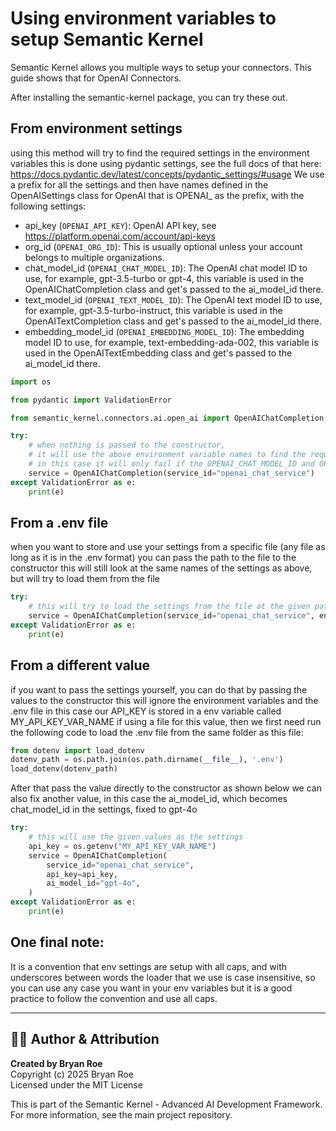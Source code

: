 # Using environment variables to setup Semantic Kernel

Semantic Kernel allows you multiple ways to setup your connectors. This guide shows that for OpenAI Connectors.

After installing the semantic-kernel package, you can try these out.

## From environment settings
using this method will try to find the required settings in the environment variables
this is done using pydantic settings, see the full docs of that here: https://docs.pydantic.dev/latest/concepts/pydantic_settings/#usage
We use a prefix for all the settings and then have names defined in the OpenAISettings class
for OpenAI that is OPENAI_ as the prefix, with the following settings:

- api_key (`OPENAI_API_KEY`): OpenAI API key, see https://platform.openai.com/account/api-keys
- org_id (`OPENAI_ORG_ID`): This is usually optional unless your account belongs to multiple organizations.
- chat_model_id (`OPENAI_CHAT_MODEL_ID`): The OpenAI chat model ID to use, for example, gpt-3.5-turbo or gpt-4,
  this variable is used in the OpenAIChatCompletion class and get's passed to the ai_model_id there.
- text_model_id (`OPENAI_TEXT_MODEL_ID`): The OpenAI text model ID to use, for example, gpt-3.5-turbo-instruct,
  this variable is used in the OpenAITextCompletion class and get's passed to the ai_model_id there.
- embedding_model_id (`OPENAI_EMBEDDING_MODEL_ID`): The embedding model ID to use, for example, text-embedding-ada-002,
  this variable is used in the OpenAITextEmbedding class and get's passed to the ai_model_id there.

```python
import os

from pydantic import ValidationError

from semantic_kernel.connectors.ai.open_ai import OpenAIChatCompletion

try:
    # when nothing is passed to the constructor,
    # it will use the above environment variable names to find the required settings,
    # in this case it will only fail if the OPENAI_CHAT_MODEL_ID and OPENAI_API_KEY are not found
    service = OpenAIChatCompletion(service_id="openai_chat_service")
except ValidationError as e:
    print(e)
```

## From a .env file
when you want to store and use your settings from a specific file (any file as long as it is in the .env format) you can pass the path to the file to the constructor this will still look at the same names of the settings as above, but will try to load them from the file

```python
try:
    # this will try to load the settings from the file at the given path
    service = OpenAIChatCompletion(service_id="openai_chat_service", env_file_path="path/to/env_file")
except ValidationError as e:
    print(e)
```

## From a different value
if you want to pass the settings yourself, you can do that by passing the values to the constructor this will ignore the environment variables and the .env file in this case our API_KEY is stored in a env variable called MY_API_KEY_VAR_NAME if using a file for this value, then we first need run the following code to load the .env file from the same folder as this file:

```python
from dotenv import load_dotenv
dotenv_path = os.path.join(os.path.dirname(__file__), '.env')
load_dotenv(dotenv_path)
```

After that pass the value directly to the constructor as shown below we can also fix another value, in this case the ai_model_id, which becomes chat_model_id in the settings, fixed to gpt-4o

```python
try:
    # this will use the given values as the settings
    api_key = os.getenv("MY_API_KEY_VAR_NAME")
    service = OpenAIChatCompletion(
        service_id="openai_chat_service",
        api_key=api_key,
        ai_model_id="gpt-4o",
    )
except ValidationError as e:
    print(e)
```

## One final note:

It is a convention that env settings are setup with all caps, and with underscores between words the loader that we use is case insensitive, so you can use any case you want in your env variables but it is a good practice to follow the convention and use all caps.


---

## 👨‍💻 Author & Attribution

**Created by Bryan Roe**  
Copyright (c) 2025 Bryan Roe  
Licensed under the MIT License

This is part of the Semantic Kernel - Advanced AI Development Framework.
For more information, see the main project repository.
